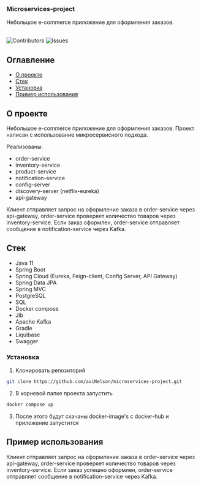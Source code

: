 <br/>
<p align="center">
  <h3 align="left">Microservices-project</h3>

  <p align="left">
    Небольшое e-commerce приложение для оформления заказов.
    <br/>
    <br/>
  </p>
</p>

![Contributors](https://img.shields.io/github/contributors/AviNelson/microservices-project?color=dark-green) ![Issues](https://img.shields.io/github/issues/AviNelson/microservices-project) 

## Оглавление

* [О проекте](#о-проекте)
* [Стек](#стек)
* [Установка](#установка)
* [Пример использования](#пример-использования)

## О проекте

Небольшое e-commerce приложение для оформления заказов.
Проект написан с использование микросервисного подхода.

Реализованы:
* order-service
* inventory-service
* product-service
* notification-service
* config-server
* discovery-server (netflix-eureka)
* api-gateway

Клиент отправляет запрос на оформление заказа в order-service через api-gateway, order-service проверяет количество товаров через inventory-service. 
Если заказ оформлен, order-service отправляет сообщение в notification-service через Kafka.

## Стек

* Java 11
* Spring Boot
* Spring Cloud (Eureka, Feign-client, Config Server, API Gateway)
* Spring Data JPA
* Spring MVC
* PostgreSQL
* SQL
* Docker compose
* Jib
* Apache Kafka
* Gradle
* Liquibase
* Swagger

### Установка

1. Клонировать репозиторий

```sh
git clone https://github.com/aviNelson/microservices-project.git
```

2. В корневой папке проекта запустить

```sh
docker compose up
```

3. После этого будут скачаны docker-image's с docker-hub и приложение запустится

## Пример использования

Клиент отправляет запрос на оформление заказа в order-service через api-gateway, order-service проверяет количество товаров через inventory-service. 
Если заказ успешно оформлен, order-service отправляет сообщение в notification-service через Kafka.


